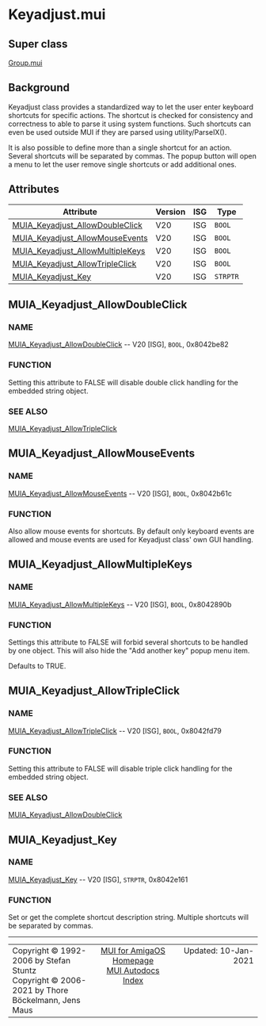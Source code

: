# Keyadjust.mui
## Super class
[Group.mui](MUI_Group.md)
## Background
Keyadjust class provides a standardized way to let the user enter keyboard
shortcuts for specific actions. The shortcut is checked for consistency and
correctness to able to parse it using system functions. Such shortcuts can even
be used outside MUI if they are parsed using utility/ParseIX().

It is also possible to define more than a single shortcut for an action. Several
shortcuts will be separated by commas. The popup button will open a menu to let
the user remove single shortcuts or add additional ones.
## Attributes
Attribute|Version|ISG|Type
---------|-------|---|----
[MUIA_Keyadjust_AllowDoubleClick](MUI_Keyadjust.md/#MUIA_Keyadjust_AllowDoubleClick)|V20|ISG|`BOOL`
[MUIA_Keyadjust_AllowMouseEvents](MUI_Keyadjust.md/#MUIA_Keyadjust_AllowMouseEvents)|V20|ISG|`BOOL`
[MUIA_Keyadjust_AllowMultipleKeys](MUI_Keyadjust.md/#MUIA_Keyadjust_AllowMultipleKeys)|V20|ISG|`BOOL`
[MUIA_Keyadjust_AllowTripleClick](MUI_Keyadjust.md/#MUIA_Keyadjust_AllowTripleClick)|V20|ISG|`BOOL`
[MUIA_Keyadjust_Key](MUI_Keyadjust.md/#MUIA_Keyadjust_Key)|V20|ISG|`STRPTR`

## MUIA_Keyadjust_AllowDoubleClick
### NAME
[MUIA_Keyadjust_AllowDoubleClick](MUI_Keyadjust/#MUIA_Keyadjust_AllowDoubleClick) -- V20 [ISG], `BOOL`, 0x8042be82

### FUNCTION
Setting this attribute to FALSE will disable double click handling for the
embedded string object.

### SEE ALSO
[MUIA_Keyadjust_AllowTripleClick](MUI_Keyadjust/#MUIA_Keyadjust_AllowTripleClick)

## MUIA_Keyadjust_AllowMouseEvents
### NAME
[MUIA_Keyadjust_AllowMouseEvents](MUI_Keyadjust/#MUIA_Keyadjust_AllowMouseEvents) -- V20 [ISG], `BOOL`, 0x8042b61c

### FUNCTION
Also allow mouse events for shortcuts. By default only keyboard events are
allowed and mouse events are used for Keyadjust class' own GUI handling.

## MUIA_Keyadjust_AllowMultipleKeys
### NAME
[MUIA_Keyadjust_AllowMultipleKeys](MUI_Keyadjust/#MUIA_Keyadjust_AllowMultipleKeys) -- V20 [ISG], `BOOL`, 0x8042890b

### FUNCTION
Settings this attribute to FALSE will forbid several shortcuts to be handled
by one object. This will also hide the "Add another key" popup menu item.

Defaults to TRUE.

## MUIA_Keyadjust_AllowTripleClick
### NAME
[MUIA_Keyadjust_AllowTripleClick](MUI_Keyadjust/#MUIA_Keyadjust_AllowTripleClick) -- V20 [ISG], `BOOL`, 0x8042fd79

### FUNCTION
Setting this attribute to FALSE will disable triple click handling for the
embedded string object.

### SEE ALSO
[MUIA_Keyadjust_AllowDoubleClick](MUI_Keyadjust/#MUIA_Keyadjust_AllowDoubleClick)

## MUIA_Keyadjust_Key
### NAME
[MUIA_Keyadjust_Key](MUI_Keyadjust/#MUIA_Keyadjust_Key) -- V20 [ISG], `STRPTR`, 0x8042e161

### FUNCTION
Set or get the complete shortcut description string. Multiple shortcuts will
be separated by commas.

----
<table class='compact' style='border: none; border-spacing: 0px; margin: 0px' width='100%'>
<tr>
<td style='text-align: left; vertical-align: top' width='33%'>Copyright &copy 1992-2006 by Stefan Stuntz<br>Copyright &copy 2006-2021 by Thore B&ouml;ckelmann, Jens Maus</TD>
<td style='text-align: center; vertical-align: top' width='33%'>
<a href=http://muidev.de>MUI for AmigaOS Homepage</a><br>
<a href=http://muidev.de/wiki/Documentation>MUI Autodocs Index</a>
</td>
<td style='text-align: right; vertical-align: top' width='33%'>Updated: 10-Jan-2021</td>
</tr>
</table>
